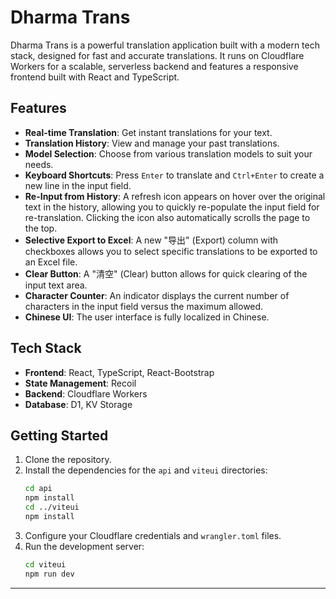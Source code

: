 # Dharma Trans

Dharma Trans is a powerful translation application built with a modern tech stack, designed for fast and accurate translations. It runs on Cloudflare Workers for a scalable, serverless backend and features a responsive frontend built with React and TypeScript.

## Features

-   **Real-time Translation**: Get instant translations for your text.
-   **Translation History**: View and manage your past translations.
-   **Model Selection**: Choose from various translation models to suit your needs.
-   **Keyboard Shortcuts**: Press `Enter` to translate and `Ctrl+Enter` to create a new line in the input field.
-   **Re-Input from History**: A refresh icon appears on hover over the original text in the history, allowing you to quickly re-populate the input field for re-translation. Clicking the icon also automatically scrolls the page to the top.
-   **Selective Export to Excel**: A new "导出" (Export) column with checkboxes allows you to select specific translations to be exported to an Excel file.
-   **Clear Button**: A "清空" (Clear) button allows for quick clearing of the input text area.
-   **Character Counter**: An indicator displays the current number of characters in the input field versus the maximum allowed.
-   **Chinese UI**: The user interface is fully localized in Chinese.

## Tech Stack

-   **Frontend**: React, TypeScript, React-Bootstrap
-   **State Management**: Recoil
-   **Backend**: Cloudflare Workers
-   **Database**: D1, KV Storage

## Getting Started

1.  Clone the repository.
2.  Install the dependencies for the `api` and `viteui` directories:
    ```bash
    cd api
    npm install
    cd ../viteui
    npm install
    ```
3.  Configure your Cloudflare credentials and `wrangler.toml` files.
4.  Run the development server:
    ```bash
    cd viteui
    npm run dev
    ```

---

